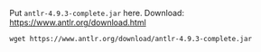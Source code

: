 Put `antlr-4.9.3-complete.jar` here. Download: https://www.antlr.org/download.html

`wget https://www.antlr.org/download/antlr-4.9.3-complete.jar`